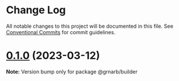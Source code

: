 # Change Log

All notable changes to this project will be documented in this file.
See [Conventional Commits](https://conventionalcommits.org) for commit guidelines.

# [0.1.0](https://github.com/arbi-grine/shared-modules/compare/v0.0.8...v0.1.0) (2023-03-12)

**Note:** Version bump only for package @grnarb/builder
